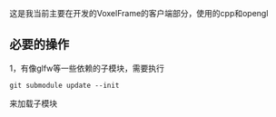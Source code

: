 这是我当前主要在开发的VoxelFrame的客户端部分，使用的cpp和opengl



## 必要的操作

1，有像glfw等一些依赖的子模块，需要执行

```
git submodule update --init
```

来加载子模块
